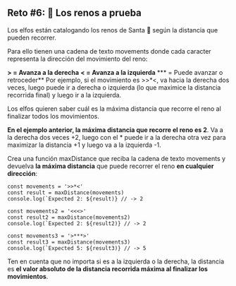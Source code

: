 ## Reto #6: 🦌 Los renos a prueba

Los elfos están catalogando los renos de Santa 🦌 según la distancia que pueden recorrer.

Para ello tienen una cadena de texto movements donde cada caracter representa la dirección del movimiento del reno:

**> = Avanza a la derecha**
**< = Avanza a la izquierda**
*** = Puede avanzar o retroceder**
Por ejemplo, si el movimiento es >>*<, va hacia la derecha dos veces, luego puede ir a derecha o izquierda (lo que maximice la distancia recorrida final) y luego ir a la izquierda.

Los elfos quieren saber cuál es la máxima distancia que recorre el reno al finalizar todos los movimientos.

**En el ejemplo anterior, la máxima distancia que recorre el reno es 2**. Va a la derecha dos veces +2, luego con el * puede ir a la derecha otra vez para maximizar la distancia +1 y luego va a la izquierda -1.

Crea una función maxDistance que reciba la cadena de texto movements y devuelva **la máxima distancia** que puede recorrer el reno **en cualquier dirección**:

```
const movements = '>>*<'
const result = maxDistance(movements)
console.log(`Expected 2: ${result)} // -> 2

const movements2 = '<<<>'
const result2 = maxDistance(movements2)
console.log(`Expected 2: ${result2)} // -> 2

const movements3 = '>***>'
const result3 = maxDistance(movements3)
console.log(`Expected 5: ${result3)} // -> 5
```

Ten en cuenta que no importa si es a la izquierda o la derecha, la distancia es **el valor absoluto de la distancia recorrida máxima al finalizar los movimientos**.